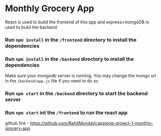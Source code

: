 # Monthly Grocery App

React is used to build the frontend of this app and express+mongoDB is used to build the backend 

### Run `npm install` in the `/frontend` directory to install the dependencies 

### Run `npm install` in the `/backend` directory to install the dependencies

Make sure your mongodb server is running. You may change the mongo url in the `/backend/app.js` file if you need to do so

### Run `npm start` in the `/backend` directory to start the backend server
### Run `npm start` int the `/frontend` to run the react app

github link - https://github.com/RahitMondal/capstone-project-1-monthly-grocery-app

